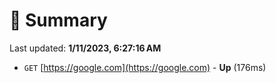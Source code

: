 # 📖 Summary
Last updated: **1/11/2023, 6:27:16 AM**

- `GET` [https://google.com](https://google.com) - **Up** (176ms)
